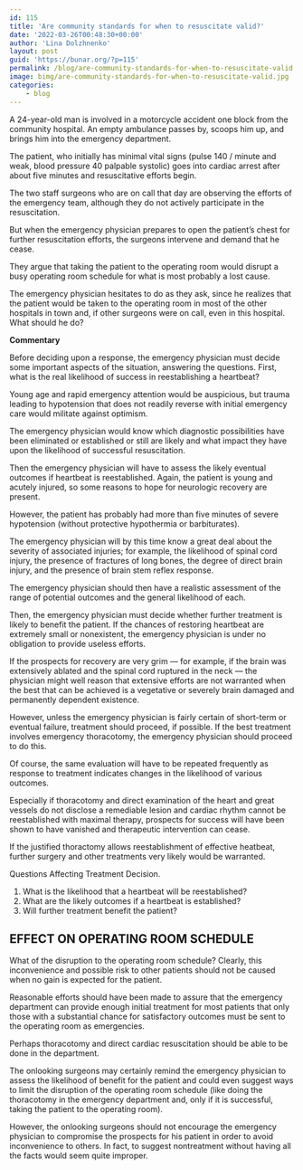 ```yaml
---
id: 115
title: 'Are community standards for when to resuscitate valid?'
date: '2022-03-26T00:48:30+00:00'
author: 'Lina Dolzhnenko'
layout: post
guid: 'https://bunar.org/?p=115'
permalink: /blog/are-community-standards-for-when-to-resuscitate-valid.html
image: bimg/are-community-standards-for-when-to-resuscitate-valid.jpg
categories:
    - blog
---
```


A 24-year-old man is involved in a motorcycle accident one block from the com­munity hospital. An empty ambulance passes by, scoops him up, and brings him into the emergency department.

The patient, who initially has minimal vital signs (pulse 140 / minute and weak, blood pressure 40 palpable systolic) goes into cardiac arrest after about five minutes and resuscitative efforts begin.

The two staff surgeons who are on call that day are observing the efforts of the emergency team, although they do not actively participate in the resuscitation.

But when the emergency physician prepares to open the patient’s chest for further resuscitation efforts, the surgeons intervene and demand that he cease.

They argue that taking the patient to the operating room would disrupt a busy operating room schedule for what is most probably a lost cause.

The emergency physician hesitates to do as they ask, since he realizes that the patient would be taken to the operating room in most of the other hospitals in town and, if other surgeons were on call, even in this hospital. What should he do?

**Commentary**

Before deciding upon a response, the emergency physician must decide some important aspects of the situation, answering the questions. First, what is the real likelihood of success in reestablishing a heartbeat?

Young age and rapid emergency attention would be auspicious, but trauma leading to hypotension that does not readily reverse with initial emergency care would militate against optimism.

The emergency physician would know which diagnostic possibilities have been eliminated or established or still are likely and what impact they have upon the likelihood of successful resuscitation.

Then the emergency physician will have to assess the likely eventual outcomes if heartbeat is reestablished. Again, the patient is young and acutely injured, so some reasons to hope for neurologic recovery are present.

However, the patient has probably had more than five minutes of severe hypotension (without protective hypothermia or barbiturates).

The emergency physician will by this time know a great deal about the severity of associated injuries; for example, the likelihood of spinal cord injury, the presence of fractures of long bones, the degree of direct brain injury, and the presence of brain stem reflex response.

The emergency physician should then have a realistic assessment of the range of potential outcomes and the general likelihood of each.

Then, the emergency physician must decide whether further treatment is likely to benefit the patient. If the chances of restoring heartbeat are extremely small or nonexistent, the emergency physician is under no obligation to provide useless efforts.

If the prospects for recovery are very grim — for example, if the brain was extensively ablated and the spinal cord ruptured in the neck — the physician might well reason that extensive efforts are not warranted when the best that can be achieved is a vegetative or severely brain damaged and permanently dependent existence.

However, unless the emergency physician is fairly certain of short-term or eventual failure, treatment should proceed, if possible. If the best treatment involves emergency thoracotomy, the emergency physician should proceed to do this.

Of course, the same evaluation will have to be repeated frequently as response to treatment indicates changes in the likelihood of various outcomes.

Especially if thora­cotomy and direct examination of the heart and great vessels do not disclose a remediable lesion and cardiac rhythm cannot be reestablished with maximal therapy, prospects for success will have been shown to have vanished and therapeutic intervention can cease.

If the justified thoractomy allows reestablishment of effective heatbeat, further surgery and other treatments very likely would be warranted.

Questions Affecting Treatment Decision.

1. What is the likelihood that a heartbeat will be reestablished?
2. What are the likely outcomes if a heartbeat is established?
3. Will further treatment benefit the patient?

## EFFECT ON OPERATING ROOM SCHEDULE

What of the disruption to the operating room schedule? Clearly, this inconvenience and possible risk to other patients should not be caused when no gain is expected for the patient.

Reasonable efforts should have been made to assure that the emergency department can provide enough initial treatment for most patients that only those with a substantial chance for satisfactory outcomes must be sent to the operating room as emergencies.

Perhaps thoracotomy and direct cardiac resuscitation should be able to be done in the department.

The onlooking surgeons may certainly remind the emergency physician to assess the likelihood of benefit for the patient and could even suggest ways to limit the disruption of the operating room schedule (like doing the thoracotomy in the emergency department and, only if it is successful, taking the patient to the operating room).

However, the onlooking surgeons should not encourage the emergency physician to compromise the prospects for his patient in order to avoid inconvenience to others. In fact, to suggest nontreatment without having all the facts would seem quite improper.
